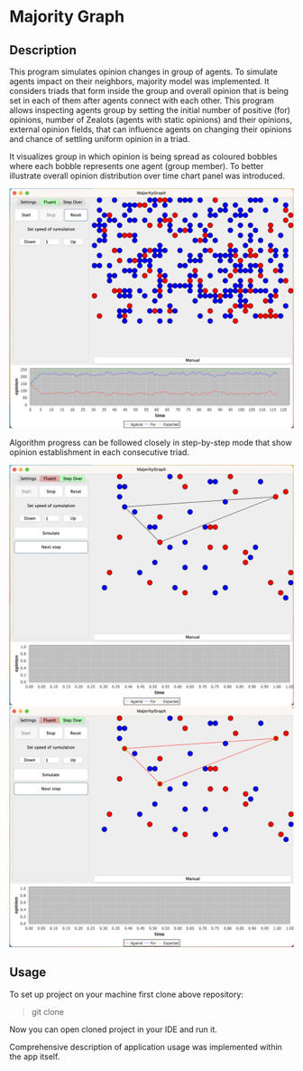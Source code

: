 # Majority Graph

## Description

This program simulates opinion changes in group of agents. To simulate agents impact on their neighbors, majority model was implemented. It considers triads that form inside the group and overall opinion that is being set in each of them after agents connect with each other. This program allows inspecting agents group by setting the initial number of positive (for) opinions, number of Zealots (agents with static opinions) and their opinions, external opinion fields, that can influence agents on changing their opinions and chance of settling uniform opinion in a triad.

It visualizes group in which opinion is being spread as coloured bobbles where each bobble represents one agent (group member). To better illustrate overall opinion distribution over time chart panel was introduced.

<!-- Image -->
![Fluent mode](https://github.com/BartiWhite/Majority-graph/blob/main/images/fluent.png)

Algorithm progress can be followed closely in step-by-step mode that show opinion establishment in each consecutive triad.

<!-- Image -->
![Step-by-step mode](https://github.com/BartiWhite/Majority-graph/blob/main/images/step-by-step1.png)
![Step-by-step mode](https://github.com/BartiWhite/Majority-graph/blob/main/images/step-by-step2.png)

## Usage

To set up project on your machine first clone above repository:

> git clone

Now you can open cloned project in your IDE and run it.

Comprehensive description of application usage was implemented within the app itself.
